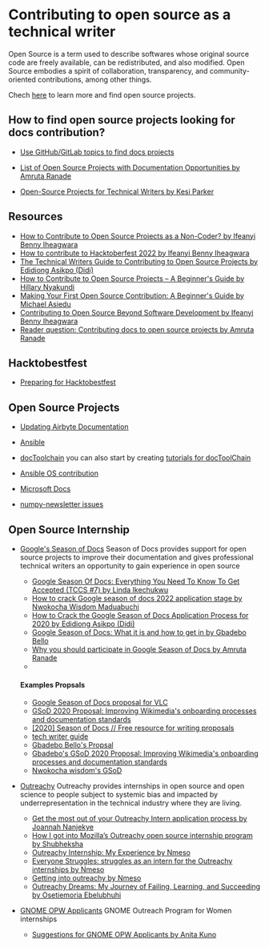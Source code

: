 # Contributing to open source as a technical writer

Open Source is a term used to describe softwares whose original source code are freely available, can be redistributed, and also modified. Open Source embodies a spirit of collaboration, transparency, and community-oriented contributions, among other things.

Chech [here](https://benny.hashnode.dev/how-to-contribute-to-open-source-projects-as-a-non-coder#:~:text=you%20to%20contribute.-,Open%20Source,-Projects) to learn more and find open source projects.

## How to find open source projects looking for docs contribution?

- [Use GitHub/GitLab topics to find docs projects](https://opensource.com/article/22/10/how-to-contribute-hacktoberfest?sc_cid=7016000000127ECAAY#:~:text=GitHub%20search%20syntax.-,Find%20non%2Dcode,-issues%20at%20Hacktoberfest)

- [List of Open Source Projects with Documentation Opportunities by Amruta Ranade](https://amrutaranade.com/2018/03/21/list-of-open-source-projects-that-accept-docs-contributions/)

- [Open-Source Projects for Technical Writers by Kesi Parker](https://medium.com/technical-writing-is-easy/open-source-projects-for-technical-writers-de53fb3dd4c9)

## Resources

- [How to Contribute to Open Source Projects as a Non-Coder? by Ifeanyi Benny Iheagwara](https://benny.hashnode.dev/how-to-contribute-to-open-source-projects-as-a-non-coder)
- [How to contribute to Hacktoberfest 2022 by Ifeanyi Benny Iheagwara](https://opensource.com/article/22/10/how-to-contribute-hacktoberfest)
- [The Technical Writers Guide to Contributing to Open Source Projects by Edidiong Asikpo (Didi)](https://edidiongasikpo.com/the-technical-writers-guide-to-contributing-to-open-source-projects)
- [How to Contribute to Open Source Projects – A Beginner's Guide by Hillary Nyakundi](https://www.freecodecamp.org/news/how-to-contribute-to-open-source-projects-beginners-guide/)
- [Making Your First Open Source Contribution: A Beginner's Guide by Michael Asiedu](https://www.michaelasiedu.com/making-your-first-open-source-contribution-a-beginners-guide)
- [Contributing to Open Source Beyond Software Development by Ifeanyi Benny Iheagwara](https://klarasystems.com/articles/contributing-to-open-source-beyond-software-development/)
- [Reader question: Contributing docs to open source projects by Amruta Ranade](https://amrutaranade.com/2018/06/17/reader-question-contributing-docs-to-open-source-projects/)

## Hacktobestfest
- [Preparing for Hacktobestfest](https://tome.app/cloudpuff/hacktoberfest-cln4nli9l04gxmz7bn7gfzfii)
  
## Open Source Projects
- [Updating Airbyte Documentation](https://docs.airbyte.com/contributing-to-airbyte/updating-documentation/) 
- [Ansible](https://github.com/ansible/ansible/issues?q=is%3Aissue+is%3Aopen+label%3Adocs)
- [docToolchain](https://github.com/docToolchain/docToolchain/issues) you can also start by creating [tutorials for docToolChain](https://github.com/docToolchain/tutorials)
- [Ansible OS contribution](https://github.com/orgs/ansible-community/projects/3/views/1)
- [Microsoft Docs](https://techcommunity.microsoft.com/t5/itops-talk-blog/how-you-can-contribute-to-open-source-projects-on-github/ba-p/1475375)

- [numpy-newsletter issues](https://github.com/numpy/numpy-newsletter/issues)

## Open Source Internship

- [Google's Season of Docs](https://developers.google.com/season-of-docs)
  Season of Docs provides support for open source projects to improve their documentation and gives professional technical writers an opportunity to gain experience in open source
     - [Google Season Of Docs: Everything You Need To Know To Get Accepted (TCCS #7) by Linda Ikechukwu](https://www.everythingtechnicalwriting.com/get-into-google-season-of-docs/)
     - [How to crack Google season of docs 2022 application stage by Nwokocha Wisdom Maduabuchi](https://wise4rmgodadmob.medium.com/how-to-crack-google-season-of-docs-2022-application-stage-ee248c8425de)
     - [How to Crack the Google Season of Docs Application Process for 2020 by Edidiong Asikpo (Didi)](https://edidiongasikpo.com/how-to-crack-the-google-season-of-docs-application-process-for-2020)
     - [Google Season of Docs: What it is and how to get in by Gbadebo Bello ](https://docs.google.com/presentation/d/1An3Y2hWmbJnRUcJ8Vn17dIM4lXUvziOqooBx64e-WKE/edit#slide=id.g11a712d418c_1_6)
     - [Why you should participate in Google Season of Docs by Amruta Ranade](https://amrutaranade.com/2019/05/10/why-you-should-participate-in-google-season-of-docs/)
     - 
     #### Examples Propsals
     - [Google Season of Docs proposal for VLC](https://docs.google.com/document/d/1sjHn5OGVZB0EbWHFL9_9Ty63oCF2itlYww2bf9Qhwtc/edit)
     - [GSoD 2020 Proposal: Improving Wikimedia's onboarding processes and documentation standards](https://phabricator.wikimedia.org/T255360)
     - [[2020] Season of Docs // Free resource for writing proposals](https://techwriting.ck.page/writing-proposals)
     - [tech writer guide](https://developers.google.com/season-of-docs/docs/tech-writer-guide)
     - [Gbadebo Bello's Propsal](https://res.cloudinary.com/gbahdeyboh/image/upload/v1647777013/Screenshot_2022-03-20_at_12.49.54_PM_kwejo8.png)
     - [Gbadebo's GSoD 2020 Proposal: Improving Wikimedia's onboarding processes and documentation standards](https://phabricator.wikimedia.org/T255360)
     - [Nwokocha wisdom's GSoD](https://docs.google.com/document/d/1wzpZ5mIEqd30kuZOnLECIpRp3f_cTGwCdkepI6znoaM/edit)
    


- [Outreachy](https://www.outreachy.org/) 
 Outreachy provides internships in open source and open science to people subject to systemic bias and impacted by underrepresentation in the technical industry where they are living.
    - [Get the most out of your Outreachy Intern application process by Joannah Nanjekye](https://www.freecodecamp.org/news/get-the-most-out-of-your-outreachy-application-process-937d4a8ab4bf)
    - [How I got into Mozilla’s Outreachy open source internship program by Shubheksha](https://www.freecodecamp.org/news/outreachy-what-how-why-4fb60d10a228)
    - [Outreachy Internship: My Experience by Nmeso](https://medium.com/@nmesoegwuekwe/outreachy-internship-my-experience-aecb3fb2791b)
    - [Everyone Struggles: struggles as an intern for the Outreachy internships by Nmeso](https://medium.com/@nmesoegwuekwe/everyone-struggles-c8c33233a764)
    - [Getting into outreachy by Nmeso](https://nmesoegwuekwe.github.io/getting-into-outreachy/)
    - [Outreachy Dreams: My Journey of Failing, Learning, and Succeeding by Osetiemoria Ebelubhuhi](https://medium.com/@ebelubhuhiose/outreachy-dreams-my-journey-of-failing-learning-and-succeeding-c725019bd404)    


- [GNOME OPW Applicants](https://wiki.gnome.org/GnomeWomen/OutreachProgram2012#Outreach_Program_for_Women) GNOME Outreach Program for Women internships
  - [Suggestions for GNOME OPW Applicants by Anita Kuno](https://web.archive.org/web/20130410022646/http://anteaya.info/blog/2013/03/29/suggestions-for-gnome-opw-applicants/)

